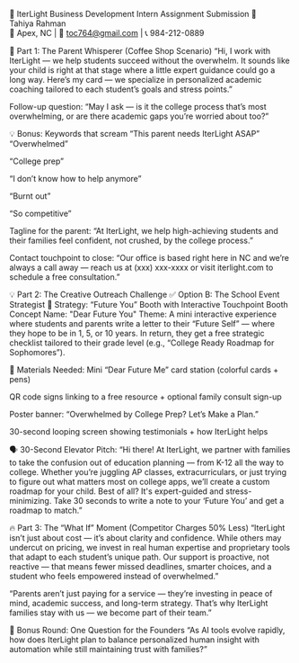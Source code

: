 

🌟 IterLight Business Development Intern Assignment Submission 🌟<br>
Tahiya Rahman<br>
📍 Apex, NC | 📧 toc764@gmail.com | 📞 984-212-0889

🎯 Part 1: The Parent Whisperer (Coffee Shop Scenario)
“Hi, I work with IterLight — we help students succeed without the overwhelm. It sounds like your child is right at that stage where a little expert guidance could go a long way. Here’s my card — we specialize in personalized academic coaching tailored to each student’s goals and stress points.”

Follow-up question:
“May I ask — is it the college process that’s most overwhelming, or are there academic gaps you’re worried about too?”

💡 Bonus: Keywords that scream “This parent needs IterLight ASAP”
“Overwhelmed”

“College prep”

“I don’t know how to help anymore”

“Burnt out”

“So competitive”

Tagline for the parent:
“At IterLight, we help high-achieving students and their families feel confident, not crushed, by the college process.”

Contact touchpoint to close:
“Our office is based right here in NC and we’re always a call away — reach us at (xxx) xxx-xxxx or visit iterlight.com to schedule a free consultation.”

💡 Part 2: The Creative Outreach Challenge
✅ Option B: The School Event Strategist
🎯 Strategy: “Future You” Booth with Interactive Touchpoint
Booth Concept Name: "Dear Future You"
Theme: A mini interactive experience where students and parents write a letter to their “Future Self” — where they hope to be in 1, 5, or 10 years. In return, they get a free strategic checklist tailored to their grade level (e.g., “College Ready Roadmap for Sophomores”).

🎨 Materials Needed:
Mini “Dear Future Me” card station (colorful cards + pens)

QR code signs linking to a free resource + optional family consult sign-up

Poster banner: “Overwhelmed by College Prep? Let’s Make a Plan.”

30-second looping screen showing testimonials + how IterLight helps

🗣️ 30-Second Elevator Pitch:
“Hi there! At IterLight, we partner with families to take the confusion out of education planning — from K-12 all the way to college. Whether you’re juggling AP classes, extracurriculars, or just trying to figure out what matters most on college apps, we’ll create a custom roadmap for your child. Best of all? It's expert-guided and stress-minimizing. Take 30 seconds to write a note to your ‘Future You’ and get a roadmap to match.”

🔥 Part 3: The “What If” Moment (Competitor Charges 50% Less)
“IterLight isn’t just about cost — it’s about clarity and confidence. While others may undercut on pricing, we invest in real human expertise and proprietary tools that adapt to each student’s unique path. Our support is proactive, not reactive — that means fewer missed deadlines, smarter choices, and a student who feels empowered instead of overwhelmed.”

“Parents aren’t just paying for a service — they’re investing in peace of mind, academic success, and long-term strategy. That’s why IterLight families stay with us — we become part of their team.”

🎁 Bonus Round: One Question for the Founders
“As AI tools evolve rapidly, how does IterLight plan to balance personalized human insight with automation while still maintaining trust with families?”

